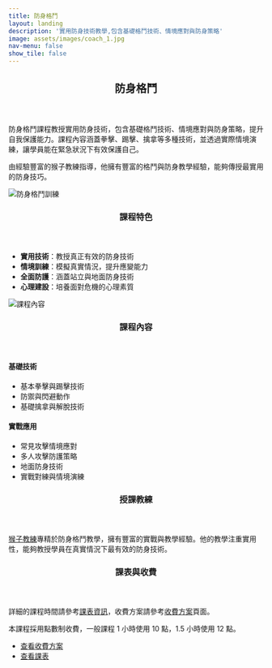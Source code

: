 ```yaml
---
title: 防身格鬥
layout: landing
description: '實用防身技術教學,包含基礎格鬥技術、情境應對與防身策略'
image: assets/images/coach_1.jpg
nav-menu: false
show_tile: false
---
```


<!-- Main -->
<div id="main">

<!-- One -->
<section id="one">
	<div class="inner">
		<header class="major">
			<h2>防身格鬥</h2>
		</header>
		<p>防身格鬥課程教授實用防身技術，包含基礎格鬥技術、情境應對與防身策略，提升自我保護能力。課程內容涵蓋拳擊、踢擊、擒拿等多種技術，並透過實際情境演練，讓學員能在緊急狀況下有效保護自己。</p>
		<p>由經驗豐富的猴子教練指導，他擁有豐富的格鬥與防身教學經驗，能夠傳授最實用的防身技巧。</p>
	</div>
</section>

<!-- Two -->
<section id="two" class="spotlights">
	<section>
		<div class="image">
			<img src="{% link assets/images/coach_1.jpg %}" alt="防身格鬥訓練" data-position="center center" />
		</div>
		<div class="content">
			<div class="inner">
				<header class="major">
					<h3>課程特色</h3>
				</header>
				<ul>
					<li><strong>實用技術</strong>：教授真正有效的防身技術</li>
					<li><strong>情境訓練</strong>：模擬真實情況，提升應變能力</li>
					<li><strong>全面防護</strong>：涵蓋站立與地面防身技術</li>
					<li><strong>心理建設</strong>：培養面對危機的心理素質</li>
				</ul>
			</div>
		</div>
	</section>
	<section>
		<div class="image">
			<img src="{% link assets/images/coach_3.jpg %}" alt="課程內容" data-position="top center" />
		</div>
		<div class="content">
			<div class="inner">
				<header class="major">
					<h3>課程內容</h3>
				</header>
				<h4>基礎技術</h4>
				<ul>
					<li>基本拳擊與踢擊技術</li>
					<li>防禦與閃避動作</li>
					<li>基礎擒拿與解脫技術</li>
				</ul>
				<h4>實戰應用</h4>
				<ul>
					<li>常見攻擊情境應對</li>
					<li>多人攻擊防護策略</li>
					<li>地面防身技術</li>
					<li>實戰對練與情境演練</li>
				</ul>
			</div>
		</div>
	</section>
</section>

<!-- Three -->
<section id="three">
	<div class="inner">
		<header class="major">
			<h3>授課教練</h3>
		</header>
		<p><a href="{% link teachers/coach-monkey.md %}">猴子教練</a>專精於防身格鬥教學，擁有豐富的實戰與教學經驗。他的教學注重實用性，能夠教授學員在真實情況下最有效的防身技術。</p>
	</div>
</section>

<!-- Four -->
<section id="four">
	<div class="inner">
		<header class="major">
			<h3>課表與收費</h3>
		</header>
		<p>詳細的課程時間請參考<a href="{% link schedule.md %}">課表資訊</a>，收費方案請參考<a href="{% link pricing.md %}">收費方案</a>頁面。</p>
		<p>本課程採用點數制收費，一般課程 1 小時使用 10 點，1.5 小時使用 12 點。</p>
		<ul class="actions">
			<li><a href="{% link pricing.md %}" class="button">查看收費方案</a></li>
			<li><a href="{% link schedule.md %}" class="button">查看課表</a></li>
		</ul>
	</div>
</section>

</div>
